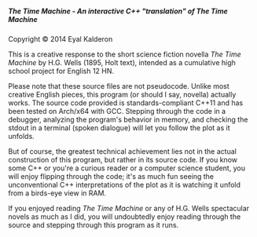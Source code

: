 ##### The Time Machine - An interactive C++ "translation" of _The Time Machine_

Copyright © 2014 Eyal Kalderon

This is a creative response to the short science fiction novella _The Time Machine_ by H.G. Wells (1895, Holt text), intended as a cumulative high school project for English 12 HN.

Please note that these source files are not pseudocode. Unlike most creative English pieces, this program (or should I say, novella) actually works. The source code provided is standards-compliant C++11 and has been tested on Arch/x64 with GCC. Stepping through the code in a debugger, analyzing the program's behavior in memory, and checking the stdout in a terminal (spoken dialogue) will let you follow the plot as it unfolds.

But of course, the greatest technical achievement lies not in the actual construction of this program, but rather in its source code. If you know some C++ or you're a curious reader or a computer science student, you will enjoy flipping through the code; it's as much fun seeing the unconventional C++ interpretations of the plot as it is watching it unfold from a birds-eye view in RAM.

If you enjoyed reading _The Time Machine_ or any of H.G. Wells spectacular novels as much as I did, you will undoubtedly enjoy reading through the source and stepping through this program as it runs.

